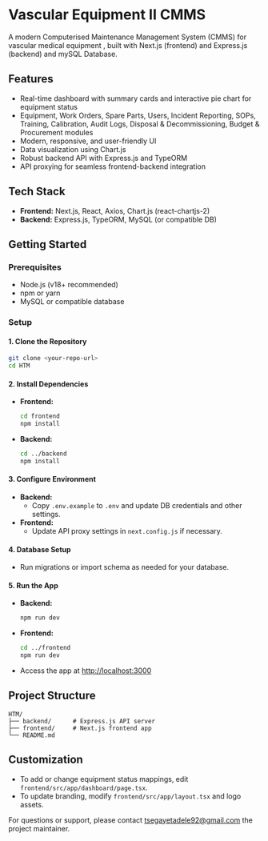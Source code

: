 # Vascular Equipment II CMMS

A modern Computerised Maintenance Management System (CMMS) for vascular medical equipment , built with Next.js (frontend) and Express.js (backend) and mySQL Database.

## Features
- Real-time dashboard with summary cards and interactive pie chart for equipment status
- Equipment, Work Orders, Spare Parts, Users, Incident Reporting, SOPs, Training, Calibration, Audit Logs, Disposal & Decommissioning, Budget & Procurement modules
- Modern, responsive, and user-friendly UI
- Data visualization using Chart.js
- Robust backend API with Express.js and TypeORM
- API proxying for seamless frontend-backend integration

## Tech Stack
- **Frontend:** Next.js, React, Axios, Chart.js (react-chartjs-2)
- **Backend:** Express.js, TypeORM, MySQL (or compatible DB)

## Getting Started

### Prerequisites
- Node.js (v18+ recommended)
- npm or yarn
- MySQL or compatible database

### Setup

#### 1. Clone the Repository
```bash
git clone <your-repo-url>
cd HTM
```

#### 2. Install Dependencies
- **Frontend:**
  ```bash
  cd frontend
  npm install
  ```
- **Backend:**
  ```bash
  cd ../backend
  npm install
  ```

#### 3. Configure Environment
- **Backend:**
  - Copy `.env.example` to `.env` and update DB credentials and other settings.
- **Frontend:**
  - Update API proxy settings in `next.config.js` if necessary.

#### 4. Database Setup
- Run migrations or import schema as needed for your database.

#### 5. Run the App
- **Backend:**
  ```bash
  npm run dev
  ```
- **Frontend:**
  ```bash
  cd ../frontend
  npm run dev
  ```
- Access the app at [http://localhost:3000](http://localhost:3000)

## Project Structure
```
HTM/
├── backend/      # Express.js API server
├── frontend/     # Next.js frontend app
└── README.md
```

## Customization
- To add or change equipment status mappings, edit `frontend/src/app/dashboard/page.tsx`.
- To update branding, modify `frontend/src/app/layout.tsx` and logo assets.



For questions or support, please contact tsegayetadele92@gmail.com the project maintainer.
